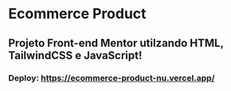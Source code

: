 # Ecommerce Product

## Projeto Front-end Mentor utilzando HTML, TailwindCSS e JavaScript!

### Deploy: https://ecommerce-product-nu.vercel.app/
